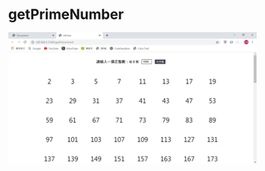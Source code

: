 # getPrimeNumber

<img width="964" alt="getPrime website photo" src="https://github.com/0126cloud/getPrimeNumber/blob/master/getPrime_webPagePhoto.png">
